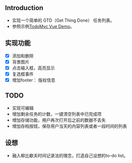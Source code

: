  ## Introduction

 - 实现一个简单的 GTD（Get Thing Done） 任务列表。
 - 参照示例[TodoMvc Vue Demo](http://todomvc.com/examples/vue/)。

 ## 实现功能
 - [x] 添加和删除
 - [x] 背景图片
 - [x] 点击输入框，高亮显示
 - [x] 复选框事件
 - [x] 增加footer： 版权信息

 ## TODO
 - 实现可编辑
 - 增加剩余任务的计数，一键清空列表中已完成项
 - 增加存储功能，用户再次打开后之前的数据不丢失
 - 增加存档按钮，保存用户当天的内容列表或者一段时间的列表

 ## 设想
 - 融入柳比歇夫时间记录法的理念，打造自己设想的to-do list。
